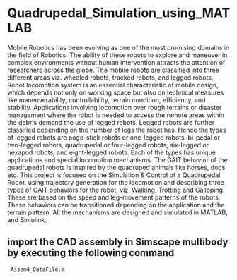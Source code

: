 # Quadrupedal_Simulation_using_MATLAB
Mobile Robotics has been evolving as one of the most promising domains in the field of Robotics. The ability of these robots to explore and maneuver in complex environments without human intervention attracts the attention of researchers across the globe. The mobile robots are classified into three different areas viz. wheeled robots, tracked robots, and legged robots. Robot locomotion system is an essential characteristic of mobile design, which depends not only on working space but also on technical measures like maneuverability, controllability, terrain condition, efficiency, and stability. Applications involving locomotion over rough terrains or disaster management where the robot is needed to access the remote areas within the debris demand the use of legged robots. Legged robots are further classified depending on the number of legs the robot has. Hence the types of legged robots are pogo-stick robots or one-legged robots, bi-pedal or two-legged robots, quadrupedal or four-legged robots, six-legged or hexapod robots, and eight-legged robots. Each of the types has unique applications and special locomotion mechanisms. The GAIT behavior of the quadrupedal robots is inspired by the quadruped animals like horses, dogs, etc. This project is focused on the Simulation &amp; Control of a Quadrupedal Robot, using trajectory generation for the locomotion and describing three types of GAIT behaviors for the robot, viz. Walking, Trotting and Galloping. These are based on the speed and leg-movement patterns of the robots. These behaviors can be transitioned depending on the application and the terrain pattern. All the mechanisms are designed and simulated in MATLAB, and Simulink.

## import the CAD assembly in Simscape multibody by executing the following command  
``` Assem4_DataFile.m```
